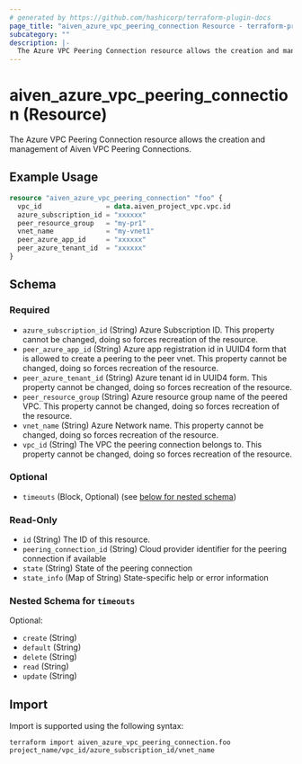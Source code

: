 ```yaml
---
# generated by https://github.com/hashicorp/terraform-plugin-docs
page_title: "aiven_azure_vpc_peering_connection Resource - terraform-provider-aiven"
subcategory: ""
description: |-
  The Azure VPC Peering Connection resource allows the creation and management of Aiven VPC Peering Connections.
---
```


# aiven_azure_vpc_peering_connection (Resource)

The Azure VPC Peering Connection resource allows the creation and management of Aiven VPC Peering Connections.

## Example Usage

```terraform
resource "aiven_azure_vpc_peering_connection" "foo" {
  vpc_id                = data.aiven_project_vpc.vpc.id
  azure_subscription_id = "xxxxxx"
  peer_resource_group   = "my-pr1"
  vnet_name             = "my-vnet1"
  peer_azure_app_id     = "xxxxxx"
  peer_azure_tenant_id  = "xxxxxx"
}
```

<!-- schema generated by tfplugindocs -->
## Schema

### Required

- `azure_subscription_id` (String) Azure Subscription ID. This property cannot be changed, doing so forces recreation of the resource.
- `peer_azure_app_id` (String) Azure app registration id in UUID4 form that is allowed to create a peering to the peer vnet. This property cannot be changed, doing so forces recreation of the resource.
- `peer_azure_tenant_id` (String) Azure tenant id in UUID4 form. This property cannot be changed, doing so forces recreation of the resource.
- `peer_resource_group` (String) Azure resource group name of the peered VPC. This property cannot be changed, doing so forces recreation of the resource.
- `vnet_name` (String) Azure Network name. This property cannot be changed, doing so forces recreation of the resource.
- `vpc_id` (String) The VPC the peering connection belongs to. This property cannot be changed, doing so forces recreation of the resource.

### Optional

- `timeouts` (Block, Optional) (see [below for nested schema](#nestedblock--timeouts))

### Read-Only

- `id` (String) The ID of this resource.
- `peering_connection_id` (String) Cloud provider identifier for the peering connection if available
- `state` (String) State of the peering connection
- `state_info` (Map of String) State-specific help or error information

<a id="nestedblock--timeouts"></a>
### Nested Schema for `timeouts`

Optional:

- `create` (String)
- `default` (String)
- `delete` (String)
- `read` (String)
- `update` (String)

## Import

Import is supported using the following syntax:

```shell
terraform import aiven_azure_vpc_peering_connection.foo project_name/vpc_id/azure_subscription_id/vnet_name
```
